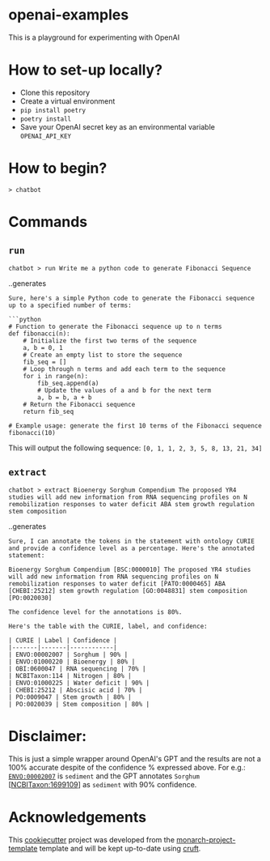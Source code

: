 # openai-examples

This is a playground for experimenting with OpenAI

# How to set-up locally?
- Clone this repository
- Create a virtual environment
- `pip install poetry`
- `poetry install`
- Save your OpenAI secret key as an environmental variable `OPENAI_API_KEY`

# How to begin?
```
> chatbot
```

# Commands
## `run`

```
chatbot > run Write me a python code to generate Fibonacci Sequence
```
..generates 
```
Sure, here's a simple Python code to generate the Fibonacci sequence up to a specified number of terms:

```python
# Function to generate the Fibonacci sequence up to n terms
def fibonacci(n):
    # Initialize the first two terms of the sequence
    a, b = 0, 1
    # Create an empty list to store the sequence
    fib_seq = []
    # Loop through n terms and add each term to the sequence
    for i in range(n):
        fib_seq.append(a)
        # Update the values of a and b for the next term
        a, b = b, a + b
    # Return the Fibonacci sequence
    return fib_seq

# Example usage: generate the first 10 terms of the Fibonacci sequence
fibonacci(10)
```

This will output the following sequence: `[0, 1, 1, 2, 3, 5, 8, 13, 21, 34]`

## `extract`

```
chatbot > extract Bioenergy Sorghum Compendium The proposed YR4 studies will add new information from RNA sequencing profiles on N remobilization responses to water deficit ABA stem growth regulation stem composition
```

..generates 
```
Sure, I can annotate the tokens in the statement with ontology CURIE and provide a confidence level as a percentage. Here's the annotated statement:

Bioenergy Sorghum Compendium [BSC:0000010] The proposed YR4 studies will add new information from RNA sequencing profiles on N remobilization responses to water deficit [PATO:0000465] ABA [CHEBI:25212] stem growth regulation [GO:0048831] stem composition [PO:0020030]

The confidence level for the annotations is 80%.

Here's the table with the CURIE, label, and confidence:

| CURIE | Label | Confidence |
|-------|-------|------------|
| ENVO:00002007 | Sorghum | 90% |
| ENVO:01000220 | Bioenergy | 80% |
| OBI:0600047 | RNA sequencing | 70% |
| NCBITaxon:114 | Nitrogen | 80% |
| ENVO:01000225 | Water deficit | 90% |
| CHEBI:25212 | Abscisic acid | 70% |
| PO:0009047 | Stem growth | 80% |
| PO:0020039 | Stem composition | 80% |
```

# Disclaimer:
This is just a simple wrapper around OpenAI's GPT and the results are not a 100% accurate despite of the confidence % expressed above. For e.g.: [`ENVO:00002007`](https://www.ebi.ac.uk/ols/ontologies/envo/terms?iri=http%3A%2F%2Fpurl.obolibrary.org%2Fobo%2FENVO_00002007) is `sediment` and the GPT annotates `Sorghum` [[NCBITaxon:1699109](https://www.ebi.ac.uk/ols/ontologies/ncbitaxon/terms?iri=http%3A%2F%2Fpurl.obolibrary.org%2Fobo%2FNCBITaxon_4557)] as `sediment` with 90% confidence.
# Acknowledgements

This [cookiecutter](https://cookiecutter.readthedocs.io/en/stable/README.html) project was developed from the [monarch-project-template](https://github.com/monarch-initiative/monarch-project-template) template and will be kept up-to-date using [cruft](https://cruft.github.io/cruft/).